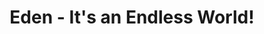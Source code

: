 --- 
title: "Eden - It's an Endless World!"
publishdate: "2019-2-14T16:48:46+02:00"
src: "https://365manga.net/manga/eden-it-s-an-endless-world"
image: "https://data.365manga.net/images/thumbnails/30540-eden-it-s-an-endless-world.jpg"
description: " In the panic surrounding a worldwide pandemic which kills 15 percent of the population and cripples many more, a secret organization, the Propater, topples the UN and seizes control of much of the world. A boy and a girl, raised in an abandoned virology research center, immune to the virus, are attacked by the Propater and escape. Based strongly on Gnostic mythology, all…"
---